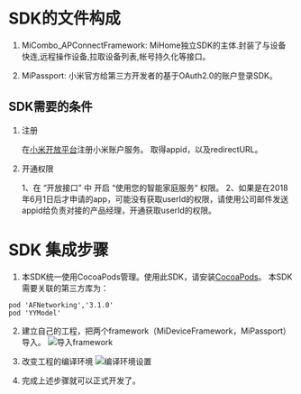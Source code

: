 <!-- beta -->
# SDK的文件构成

1. MiCombo_APConnectFramework: MiHome独立SDK的主体.封装了与设备快连,远程操作设备,拉取设备列表,帐号持久化等接口。

2. MiPassport: 小米官方给第三方开发者的基于OAuth2.0的账户登录SDK。

## SDK需要的条件

1. 注册

	在[小米开放平台](http://dev.xiaomi.com/)注册小米账户服务。 取得appid，以及redirectURL。

2. 开通权限

	1、在 “开放接口” 中 开启 “使用您的智能家庭服务“ 权限。
	2、如果是在2018年6月1日后才申请的app，可能没有获取userId的权限，请使用公司邮件发送appid给负责对接的产品经理，开通获取userId的权限。
	

# SDK 集成步骤

1. 本SDK统一使用CocoaPods管理。使用此SDK，请安装[CocoaPods](http://code4app.com/article/cocoapods-install-usage)。
本SDK需要关联的第三方库为：
```
pod 'AFNetworking','3.1.0'
pod 'YYModel'
```
2. 建立自己的工程，把两个framework（MiDeviceFramework，MiPassport）导入。
![导入framework](http://cdn.cnbj0.fds.api.mi-img.com/miio.files/commonfile_png_7b79a19d398bc7062b9947cd97fdcc81.png)

3. 改变工程的编译环境
![编译环境设置](http://cdn.cnbj0.fds.api.mi-img.com/miio.files/commonfile_png_f10d81ab5f1fd060aea93c9d927d1c65.png)

4. 完成上述步骤就可以正式开发了。
